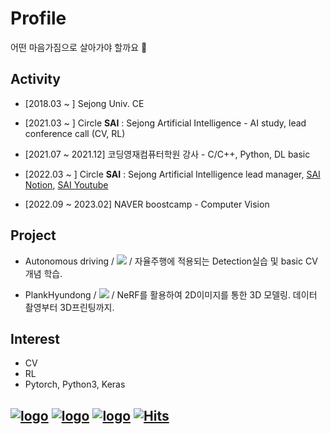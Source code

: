 # Profile

어떤 마음가짐으로 살아가야 할까요 🧐

## Activity

* [2018.03 ~ ] Sejong Univ. CE

* [2021.03 ~ ] Circle **SAI** : Sejong Artificial Intelligence - AI study, lead conference call (CV, RL)

* [2021.07 ~ 2021.12] 코딩영재컴퓨터학원 강사 - C/C++, Python, DL basic

* [2022.03 ~ ] Circle **SAI** : Sejong Artificial Intelligence lead manager, [SAI Notion](https://sejongai.notion.site/SAI-Sejong-Artificial-Intelligence-488d443cf680432ba43878b43521d204), [SAI Youtube](https://www.youtube.com/channel/UCMf5F1uTcuz8MPN62kb55cg/playlists?view_as=subscriber)

* [2022.09 ~ 2023.02] NAVER boostcamp - Computer Vision

## Project

* Autonomous driving / 
 <a href="https://github.com/yyongjae/self-driving"><img src="https://img.shields.io/badge/github-181717?style=for-the-badge&logo=github&logoColor=white"></a> /
자율주행에 적용되는 Detection실습 및 basic CV 개념 학습.

* PlankHyundong / 
 <a href="https://github.com/yyongjae/PlankHyundong"><img src="https://img.shields.io/badge/github-181717?style=for-the-badge&logo=github&logoColor=white"></a> /
NeRF를 활용하여 2D이미지를 통한 3D 모델링. 데이터 촬영부터 3D프린팅까지.

## Interest

* CV
* RL
* Pytorch, Python3, Keras


## 
[![logo](https://img.shields.io/badge/Blog-블로그-007396?style=flat)]() 
[![logo](https://img.shields.io/badge/Instagram-__yyongjae-E4405F?style=flat&logo=instagram&logoColor=white)](https://www.instagram.com/__yyongjae/) 
[![logo](https://img.shields.io/badge/Mail-dydwo706@naver.com-D14836?style=flat&logo=gmail&logoColor=white)](mailto:dydwo706@naver.com) 
[![Hits](https://hits.seeyoufarm.com/api/count/incr/badge.svg?url=https%3A%2F%2Fgithub.com%2Fyyongjae&count_bg=%23444244&title_bg=%23000000&icon=&icon_color=%23A07EFF&title=hits&edge_flat=false)](https://hits.seeyoufarm.com)
---
<!-- 
<a href="https://github.com/yyongjae/github-readme-stats">
  <img align="center" src="https://github-readme-stats.vercel.app/api?username=yyongjae&show_icons=true&theme=tokyonight" />
</a>
<a href="https://github.com/yyongjae/convoychat">
  <img align="center" src="https://github-readme-stats.vercel.app/api/top-langs/?username=yyongjae&layout=compact&theme=tokyonight" />
</a>

 -->
